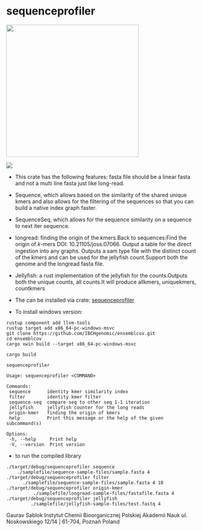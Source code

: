 # sequenceprofiler

<img src="https://github.com/IBCHgenomic/sequenceprofiler/blob/main/sequenceprofiler.png" width="350" />

![](https://github.com/IBCHgenomic/eVaiutilities/blob/main/logo.png)

 - This crate has the following features: fasta file should be a linear fasta and not a multi line fasta just like long-read.
 - Sequence, which allows based on the similarity of the shared unique kmers and also allows for the filtering of the sequences so that you can build a native index graph faster.
 - SequenceSeq, which allows for the sequence similarity on a sequence to next iter sequence. 
 - longread: finding the origin of the kmers.Back to sequences:Find the origin of 𝑘-mers DOI: 10.21105/joss.07066. Output a table for the direct ingestion into any graphs. Outputs a sam type file with the distinct count of the kmers and can be used for the jellyfish count.Support both the genome and the longread fasta file. 
 - Jellyfish: a rust implementation of the jellyfish for the counts.Outputs both the unique counts, all counts.It will produce allkmers, uniquekmers, countkmers
 - The can be installed via crate: [sequenceprofiler](https://crates.io/crates/sequenceprofiler)

 - To install windows version:
 ```
rustup component add llvm-tools
rustup target add x86_64-pc-windows-msvc
git clone https://github.com/IBCHgenomic/ensemblcov.git
cd ensemblcov
cargo xwin build --target x86_64-pc-windows-msvc
 ```
 
 ```
 cargo build 
 
 ```
 ```
 sequenceprofiler

 Usage: sequenceprofiler <COMMAND>

 Commands:
  sequence      identity kmer similarity index
  filter        identity kmer filter
  sequence-seq  compare seq to other seq 1-1 iteration
  jellyfish     jellyfish counter for the long reads
  origin-kmer   finding the origin of kmers
  help          Print this message or the help of the given subcommand(s)

 Options:
  -h, --help     Print help
  -V, --version  Print version 
 ```
 - to run the compiled library
  
 ```
./target/debug/sequenceprofiler sequence
     ./samplefile/sequence-sample-files/sample.fasta 4
./target/debug/sequenceprofiler filter
       ./samplefile/sequence-sample-files/sample.fasta 4 10  
./target/debug/sequenceprofiler origin-kmer
           ./samplefile/longread-sample-files/fastafile.fasta 4
./target/debug/sequenceprofiler jellyfish
          ./samplefile/jellyfish-sample-files/test.fastq 4
```

Gaurav Sablok Instytut Chemii Bioorganicznej Polskiej Akademii Nauk ul. Noskowskiego 12/14 | 61-704, Poznań Poland


